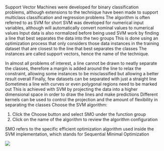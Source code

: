 Support Vector Machines were developed for binary classification problems, although extensions
to the technique have been made to support multiclass classification and regression problems
The algorithm is often referred to as SVM for short SVM was developed for numerical input
variables, although will automatically convert nominal values to numerical values Input data is
also normalized before being used SVM work by finding a line that best separates the data
into the two groups This is done using an optimization process that only considers those data
instances in the training dataset that are closest to the line that best separates the classes The
instances are called support vectors, hence the name of the technique.

In almost all problems of interest, a line cannot be drawn to neatly separate the classes,
therefore a margin is added around the line to relax the constraint, allowing some instances to
be misclassified but allowing a better result overall Finally, few datasets can be separated with
just a straight line Sometimes a line with curves or even polygonal regions need to be marked
out This is achieved with SVM by projecting the data into a higher dimensional space in order
to draw the lines and make predictions Different kernels can be used to control the projection
and the amount of flexibility in separating the classes Choose the SVM algorithm:
1) Click the Choose button and select SMO under the function group
2) Click on the name of the algorithm to review the algorithm configuration

SMO refers to the specific efficient optimization algorithm used inside the SVM implementation, which stands for Sequential Minimal Optimization

![](https://github.com/fenago/katacoda-scenarios/raw/master/machine-learning-mastery-weka/machine-learning-mastery-weka-chapter-17/steps/images/89.png)
